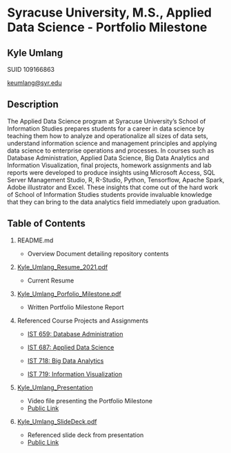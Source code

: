 # Syracuse University, M.S., Applied Data Science - Portfolio Milestone
## Kyle Umlang

SUID 109166863

keumlang@syr.edu

## Description

The Applied Data Science program at Syracuse University’s School of Information Studies prepares students for a career in data science by teaching them how to analyze and operationalize all sizes of data sets, understand information science and management principles and applying data science to enterprise operations and processes. In courses such as Database Administration, Applied Data Science, Big Data Analytics and Information Visualization, final projects, homework assignments and lab reports were developed to produce insights using Microsoft Access, SQL Server Management Studio, R, R-Studio, Python, Tensorflow, Apache Spark, Adobe illustrator and Excel. These insights that come out of the hard work of School of Information Studies students provide invaluable knowledge that they can bring to the data analytics field immediately upon graduation.

## Table of Contents

1. README.md 
    - Overview Document detailing repository contents

2. [Kyle_Umlang_Resume_2021.pdf](https://github.com/kyleumlang/MSADS-Portfolio/blob/main/Kyle_Umlang_Resume_2021.pdf)
    - Current Resume

3. [Kyle_Umlang_Porfolio_Milestone.pdf](https://github.com/kyleumlang/MSADS-Portfolio/blob/main/Kyle_Umlang_Porfolio_Milestone.pdf)
    - Written Portfolio Milestone Report

4. Referenced Course Projects and Assignments
    * [IST 659: Database Administration](https://github.com/kyleumlang/MSADS-Portfolio/tree/main/IST%20659%20Database%20Management)
    
    * [IST 687: Applied Data Science](https://github.com/kyleumlang/MSADS-Portfolio/tree/main/IST%20687%20Applied%20Data%20Science)
    
    * [IST 718: Big Data Analytics](https://github.com/kyleumlang/MSADS-Portfolio/tree/main/IST%20718%20Big%20Data%20Analytics)
   
    * [IST 719: Information Visualization](https://github.com/kyleumlang/MSADS-Portfolio/tree/main/IST%20719%20Information%20Visualization)
  
5. [Kyle_Umlang_Presentation](https://github.com/kyleumlang/MSADS-Portfolio/blob/main/Kyle_Umlang_Presentation.mp4)
    - Video file presenting the Portfolio Milestone
    - [Public Link](https://drive.google.com/file/d/1FnpgjQ6yG33TXMPQGA4eqQJS5AL16o87/view?usp=sharing)

6. [Kyle_Umlang_SlideDeck.pdf](https://github.com/kyleumlang/MSADS-Portfolio/blob/main/Kyle_Umlang_SlideDeck.pdf)
    - Referenced slide deck from presentation
    - [Public Link](https://drive.google.com/file/d/15i6MQvy_nY3jKrSAFohvWBmQmWyN4yHa/view?usp=sharing)
